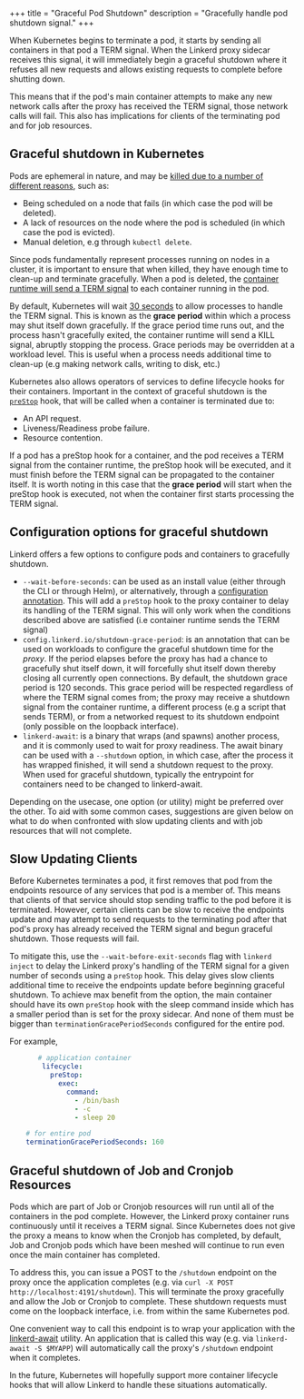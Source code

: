 +++
title = "Graceful Pod Shutdown"
description = "Gracefully handle pod shutdown signal."
+++

When Kubernetes begins to terminate a pod, it starts by sending all containers
in that pod a TERM signal. When the Linkerd proxy sidecar receives this signal,
it will immediately begin a graceful shutdown where it refuses all new requests
and allows existing requests to complete before shutting down.

This means that if the pod's main container attempts to make any new network
calls after the proxy has received the TERM signal, those network calls will
fail. This also has implications for clients of the terminating pod and for
job resources.

## Graceful shutdown in Kubernetes

[pod-lifetime]: https://kubernetes.io/docs/concepts/workloads/pods/pod-lifecycle/#pod-lifetime
[pod-termination]: https://kubernetes.io/docs/concepts/workloads/pods/pod-lifecycle/#pod-termination
[pod-forced]: https://kubernetes.io/docs/concepts/workloads/pods/pod-lifecycle/#pod-termination-forced
[hook]: https://kubernetes.io/docs/concepts/containers/container-lifecycle-hooks/#container-hooks

Pods are ephemeral in nature, and may be [killed due to a number of different
reasons][pod-lifetime], such as:

* Being scheduled on a node that fails (in which case the pod will be deleted).
* A lack of resources on the node where the pod is scheduled (in which case the
  pod is evicted).
* Manual deletion, e.g through `kubectl delete`.

Since pods fundamentally represent processes running on nodes in a cluster, it
is important to ensure that when killed, they have enough time to clean-up and
terminate gracefully. When a pod is deleted, the [container runtime will send a
TERM signal][pod-termination] to each container running in the pod.

By default, Kubernetes will wait [30 seconds][pod-forced] to allow processes to
handle the TERM signal. This is known as the **grace period** within which a
process may shut itself down gracefully. If the grace period time runs out, and
the process hasn't gracefully exited, the container runtime will send a KILL
signal, abruptly stopping the process. Grace periods may be overridden at a
workload level. This is useful when a process needs additional time to clean-up
(e.g making network calls, writing to disk, etc.)

Kubernetes also allows operators of services to define lifecycle hooks for
their containers. Important in the context of graceful shutdown is the
[`preStop`][hook] hook, that will be called when a container is terminated due
to:

* An API request.
* Liveness/Readiness probe failure.
* Resource contention.

If a pod has a preStop hook for a container, and the pod receives a TERM signal
from the container runtime, the preStop hook will be executed, and it must
finish before the TERM signal can be propagated to the container itself. It is
worth noting in this case that the **grace period** will start when the preStop
hook is executed, not when the container first starts processing the TERM
signal.

## Configuration options for graceful shutdown

Linkerd offers a few options to configure pods and containers to gracefully shutdown.

* `--wait-before-seconds`: can be used as an install value (either through the
  CLI or through Helm), or alternatively, through a [configuration
  annotation](../../reference/proxy-configuration.md). This will add a
  `preStop` hook to the proxy container to delay its handling of the TERM
  signal. This will only work when the conditions described above are satisfied
  (i.e container runtime sends the TERM signal)
* `config.linkerd.io/shutdown-grace-period`: is an annotation that can be used
  on workloads to configure the graceful shutdown time for the _proxy_. If the
  period elapses before the proxy has had a chance to gracefully shut itself
  down, it will forcefully shut itself down thereby closing all currently open
  connections. By default, the shutdown grace period is 120 seconds. This grace
  period will be respected regardless of where the TERM signal comes from; the
  proxy may receive a shutdown signal from the container runtime, a different
  process (e.g a script that sends TERM), or from a networked request to its
  shutdown endpoint (only possible on the loopback interface).
* `linkerd-await`: is a binary that wraps (and spawns) another process, and it
  is commonly used to wait for proxy readiness. The await binary can be used
  with a `--shutdown` option, in which case, after the process it has wrapped
  finished, it will send a shutdown request to the proxy. When used for
  graceful shutdown, typically the entrypoint for containers need to be changed
  to linkerd-await.

Depending on the usecase, one option (or utility) might be preferred over the
other. To aid with some common cases, suggestions are given below on what to do
when confronted with slow updating clients and with job resources that will not
complete.

## Slow Updating Clients

Before Kubernetes terminates a pod, it first removes that pod from the endpoints
resource of any services that pod is a member of. This means that clients of
that service should stop sending traffic to the pod before it is terminated.
However, certain clients can be slow to receive the endpoints update and may
attempt to send requests to the terminating pod after that pod's proxy has
already received the TERM signal and begun graceful shutdown. Those requests
will fail.

To mitigate this, use the `--wait-before-exit-seconds` flag with
`linkerd inject` to delay the Linkerd proxy's handling of the TERM signal for
a given number of seconds using a `preStop` hook. This delay gives slow clients
additional time to receive the endpoints update before beginning graceful
shutdown. To achieve max benefit from the option, the main container should have
its own `preStop` hook with the sleep command inside which has a smaller period
than is set for the proxy sidecar. And none of them must be bigger than
`terminationGracePeriodSeconds` configured for the entire pod.

For example,

```yaml
       # application container
        lifecycle:
          preStop:
            exec:
              command:
                - /bin/bash
                - -c
                - sleep 20

    # for entire pod
    terminationGracePeriodSeconds: 160
```

## Graceful shutdown of Job and Cronjob Resources

Pods which are part of Job or Cronjob resources will run until all of the
containers in the pod complete. However, the Linkerd proxy container runs
continuously until it receives a TERM signal. Since Kubernetes does not give the
proxy a means to know when the Cronjob has completed, by default, Job and
Cronjob pods which have been meshed will continue to run even once the main
container has completed.

To address this, you can issue a POST to the `/shutdown` endpoint on the proxy
once the application completes (e.g. via `curl -X POST
http://localhost:4191/shutdown`). This will terminate the proxy gracefully and
allow the Job or Cronjob to complete. These shutdown requests must come on the
loopback interface, i.e. from within the same Kubernetes pod.

One convenient way to call this endpoint is to wrap your application with the
[linkerd-await](https://github.com/linkerd/linkerd-await) utility. An
application that is called this way (e.g. via `linkerd-await -S $MYAPP`) will
automatically call the proxy's `/shutdown` endpoint when it completes.

In the future, Kubernetes will hopefully support more container lifecycle hooks
that will allow Linkerd to handle these situations automatically.
